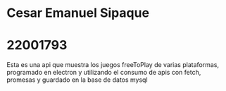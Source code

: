 
# Cesar Emanuel Sipaque
# 22001793

Esta es una api que muestra los juegos freeToPlay de varias plataformas, programado en electron y utilizando el consumo de apis con fetch, promesas y guardado en la base de datos mysql
